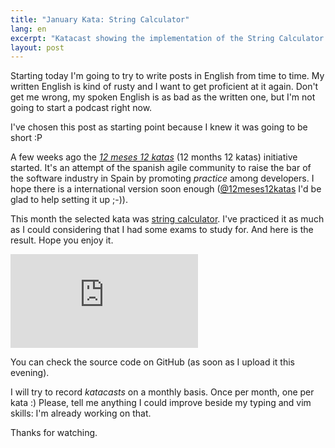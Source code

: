 ```yaml
---
title: "January Kata: String Calculator"
lang: en
excerpt: "Katacast showing the implementation of the String Calculator kata in Ruby with RSpec and Autotest. My January katacast for the 12 months 12 katas initiative."
layout: post
---
```


Starting today I'm going to try to write posts in English from time to time. My written English is kind of rusty and I want to get proficient at it again. Don't get me wrong, my spoken English is as bad as the written one, but I'm not going to start a podcast right now.

I've chosen this post as starting point because I knew it was going to be short :P

A few weeks ago the <a href="http://www.12meses12katas.com/">_12 meses 12 katas_</a> (12 months 12 katas) initiative started. It's an attempt of the spanish agile community to raise the bar of the software industry in Spain by promoting _practice_ among developers. I hope there is a international version soon enough (<a href="http://twitter.com/#!/12meses12katas">@12meses12katas</a> I'd be glad to help setting it up ;-)).

This month the selected kata was <a href="http://www.osherove.com/tdd-kata-1/">string calculator</a>. I've practiced it as much as I could considering that I had some exams to study for. And here is the result. Hope you enjoy it.

<iframe src="https://player.vimeo.com/video/19357601" frameborder="0" class="vimeo">&nbsp;</iframe>

You can check the source code on GitHub (as soon as I upload it this evening).

I will try to record _katacasts_ on a monthly basis. Once per month, one per kata :) Please, tell me anything I could improve beside my typing and vim skills: I'm already working on that.

Thanks for watching.
